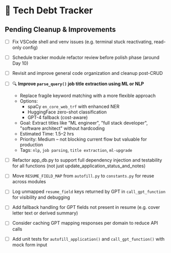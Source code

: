 # 🧹 Tech Debt Tracker

## Pending Cleanup & Improvements

- [ ] Fix VSCode shell and venv issues (e.g. terminal stuck reactivating, read-only config)
- [ ] Schedule tracker module refactor review before polish phase (around Day 10)
- [ ] Revisit and improve general code organization and cleanup post-CRUD

- [ ] 🔍 **Improve `parse_query()` job title extraction using ML or NLP**
  - Replace fragile keyword matching with a more flexible approach
  - Options:
    - spaCy `en_core_web_trf` with enhanced NER
    - HuggingFace zero-shot classification
    - GPT-4 fallback (cost-aware)
  - Goal: Extract titles like "ML engineer", "full stack developer", "software architect" without hardcoding
  - Estimated Time: 1.5–2 hrs
  - Priority: Medium – not blocking current flow but valuable for production
  - Tags: `nlp`, `job parsing`, `title extraction`, `ml-upgrade`

- [ ] Refactor app_db.py to support full dependency injection and testability for all functions (not just update_application_status_and_notes)
- [ ] Move `RESUME_FIELD_MAP` from `autofill.py` to `constants.py` for reuse across modules
- [ ] Log unmapped `resume_field` keys returned by GPT in `call_gpt_function` for visibility and debugging
- [ ] Add fallback handling for GPT fields not present in resume (e.g. cover letter text or derived summary)
- [ ] Consider caching GPT mapping responses per domain to reduce API calls
- [ ] Add unit tests for `autofill_application()` and `call_gpt_function()` with mock form input

